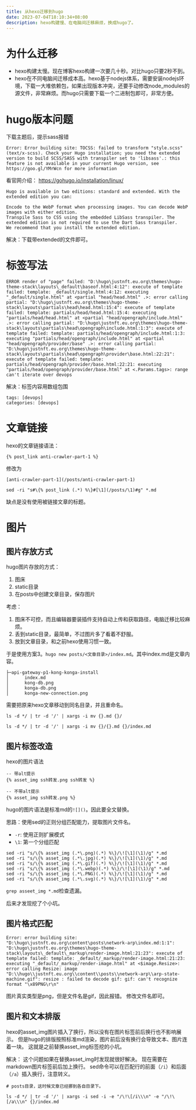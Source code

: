 ```yaml
---
title: 从hexo迁移到hugo
date: 2023-07-04T18:10:34+08:00
description: hexo构建慢、在电脑间迁移麻烦，换成hugo了。
---
```


# 为什么迁移

- hexo构建太慢。现在博客hexo构建一次要几十秒。对比hugo只要2秒不到。
- hexo在不同电脑间迁移成本高。hexo基于nodejs体系，需要安装nodejs环境，下载一大堆依赖包，如果出现版本冲突，还要手动修改node_modules的源文件，非常麻烦。而hugo只需要下载一个二进制包即可，非常方便。


# hugo版本问题

下载主题后，提示sass报错

```
Error: Error building site: TOCSS: failed to transform "style.scss" (text/x-scss). Check your Hugo installation; you need the extended version to build SCSS/SASS with transpiler set to 'libsass'.: this feature is not available in your current Hugo version, see https://goo.gl/YMrWcn for more information
```

看官网介绍：
https://gohugo.io/installation/linux/

```
Hugo is available in two editions: standard and extended. With the extended edition you can:

Encode to the WebP format when processing images. You can decode WebP images with either edition.
Transpile Sass to CSS using the embedded LibSass transpiler. The extended edition is not required to use the Dart Sass transpiler.
We recommend that you install the extended edition.
```


解决：下载带extended的文件即可。


# 标签写法


```
ERROR render of "page" failed: "D:\hugo\justnft.eu.org\themes\hugo-theme-stack\layouts\_default\baseof.html:4:12": execute of template failed: template: _default/single.html:4:12: executing "_default/single.html" at <partial "head/head.html" .>: error calling partial: "D:\hugo\justnft.eu.org\themes\hugo-theme-stack\layouts\partials\head\head.html:15:4": execute of template failed: template: partials/head/head.html:15:4: executing "partials/head/head.html" at <partial "head/opengraph/include.html" .>: error calling partial: "D:\hugo\justnft.eu.org\themes\hugo-theme-stack\layouts\partials\head\opengraph\include.html:1:3": execute of template failed: template: partials/head/opengraph/include.html:1:3: executing "partials/head/opengraph/include.html" at <partial "head/opengraph/provider/base" .>: error calling partial: "D:\hugo\justnft.eu.org\themes\hugo-theme-stack\layouts\partials\head\opengraph\provider\base.html:22:21": execute of template failed: template: partials/head/opengraph/provider/base.html:22:21: executing "partials/head/opengraph/provider/base.html" at <.Params.tags>: range can't iterate over devops
```

解决：标签内容用数组包围
```
tags: [devops]
categories: [devops]
```

# 文章链接

hexo的文章链接语法：
```
{% post_link anti-crawler-part-1 %}
```
修改为
```
[anti-crawler-part-1](/posts/anti-crawler-part-1)
```

```
sed -ri "s#\{% post_link (.*) %\}#[\1](/posts/\1)#g" *.md
```
缺点是没有使用被链接文章的标题。

# 图片

## 图片存放方式

hugo图片存放的方式：
1. 图床
2. static目录
3. 在posts中创建文章目录，保存图片

考虑：
1. 图床不可控，而且编辑器要装插件支持自动上传和获取路径，电脑迁移比较麻烦。
2. 丢到static目录，最简单，不过图片多了看着不舒服。
3. 放到文章目录，和之前hexo使用习惯一致。


于是使用方案3。`hugo new posts/<文章目录>/index.md`。其中index.md是文章内容。
```
├─api-gateway-p1-kong-konga-install
│      index.md
│      kong-db.png
│      konga-db.png
│      konga-new-connection.png
```

需要把原来hexo文章移动到同名目录，并且重命名。
```
ls -d */ | tr -d '/' | xargs -i mv {}.md {}/

ls -d */ | tr -d '/' | xargs -i mv {}/{}.md {}/index.md
```


## 图片标签改造

hexo的图片语法
```
-- 带alt提示
{% asset_img ssh转发.png ssh转发 %}

-- 不带alt提示
{% asset_img ssh转发.png %}
```

hugo的图片语法是标准md的`![]()`。因此要全文替换。

思路：使用sed的正则分组匹配能力，提取图片文件名。
- `-r`: 使用正则扩展模式
- `\1`: 第一个分组匹配

```
sed -ri "s/\{% asset_img (.*\.png)(.*) %\}/\![\1](\1)/g" *.md
sed -ri "s/\{% asset_img (.*\.jpg)(.*) %\}/\![\1](\1)/g" *.md
sed -ri "s/\{% asset_img (.*\.gif)(.*) %\}/\![\1](\1)/g" *.md
sed -ri "s/\{% asset_img (.*\.webp)(.*) %\}/\![\1](\1)/g" *.md
sed -ri "s/\{% asset_img (.*\.PNG)(.*) %\}/\![\1](\1)/g" *.md
sed -ri "s/\{% asset_img (.*\.svg)(.*) %\}/\![\1](\1)/g" *.md
```

`grep asseet_img *.md`检查遗漏。

后来才发现挖了个小坑。



## 图片格式匹配

```
Error: error building site: "D:\hugo\justnft.eu.org\content\posts\network-arp\index.md:1:1": "D:\hugo\justnft.eu.org\themes\hugo-theme-stack\layouts\_default\_markup\render-image.html:21:23": execute of template failed: template: _default/_markup/render-image.html:21:23: executing "_default/_markup/render-image.html" at <$image.Resize>: error calling Resize: image "D:\\hugo\\justnft.eu.org\\content\\posts\\network-arp\\arp-state-machine.gif": resize : failed to decode gif: gif: can't recognize format "\x89PNG\r\n"
```
图片真实类型是png，但是文件名是gif，因此报错。
修改文件名即可。


## 图片和文本排版

hexo的asset_img图片插入了换行，所以没有在图片标签前后换行也不影响展示。
但是hugo的排版按照标准md渲染，图片前后没有换行会导致文本、图片连着一块。
这就是之前替换asset_img标签挖的小坑。

解决：
这个问题如果在替换asset_img时发现就很好解决。
现在需要在markdown图片标签前后加上换行。
sed命令可以在匹配行的前面（`/i`）和后面（`/a`）插入换行，注意转义。
```
# posts目录，这时候文章已经挪到各自目录下。

ls -d */ | tr -d '/' | xargs -i sed -i -e "/\!\[/i\\\n" -e "/\!\[/a\\\n" {}/index.md
```



